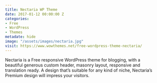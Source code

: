 ```yaml
---
title: Nectaria WP Theme
date: 2017-01-12 00:00:00 Z
categories:
- Free
- WordPress
- Themes
metadate: hide
image: "/assets/images/nectaria.jpg"
visit: https://www.wowthemes.net/free-wordpress-theme-nectaria/
---
```


Nectaria is a Free responsive WordPress theme for blogging, with a beautiful generous custom header, masonry layout, responsive and translation ready. A design that’s suitable for any kind of niche, Nectaria’s Premium design will impress your visitors.
